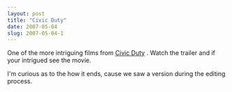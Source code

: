 ```yaml
---
layout: post
title: "Civic Duty"
date: 2007-05-04
slug: 2007-05-04-1
---
```


One of the more intriguing films from  [Civic Duty](http://www.apple.com/trailers/independent/civicduty/trailer/) .  Watch the trailer and if your intrigued see the movie.  

I&apos;m curious as to the how it ends, cause we saw a version during the editing process. 


